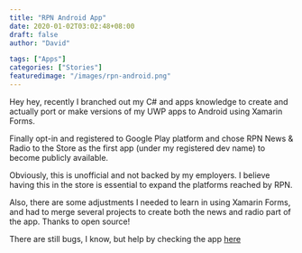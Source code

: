 ```yaml
---
title: "RPN Android App"
date: 2020-01-02T03:02:48+08:00
draft: false
author: "David"

tags: ["Apps"]
categories: ["Stories"]
featuredimage: "/images/rpn-android.png"
---
```


Hey hey, recently I branched out my C# and apps knowledge to create and actually port or make versions of my UWP apps to Android using Xamarin Forms.

Finally opt-in and registered to Google Play platform and chose RPN News & Radio to the Store as the first app (under my registered dev name) to become publicly available. 

Obviously, this is unofficial and not backed by my employers. I believe having this in the store is essential to expand the platforms reached by RPN.

Also, there are some adjustments I needed to learn in using Xamarin Forms, and had to merge several projects to create both the news and radio part of the app. Thanks to open source!

There are still bugs, I know, but help by checking the app <a href="https://play.google.com/store/apps/details?id=xyz.reddvid.rpnradio" taget="_blank">here</a>
